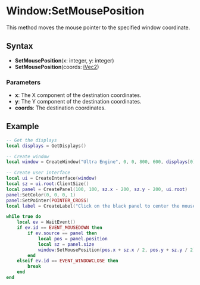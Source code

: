# Window:SetMousePosition

This method moves the mouse pointer to the specified window coordinate.

## Syntax

- **SetMousePosition**(x: integer, y: integer)
- **SetMousePosition**(coords: [iVec2](iVec2.md))

### Parameters

- **x**: The X component of the destination coordinates.
- **y**: The Y component of the destination coordinates.
- **coords**: The destination coordinates.

## Example

```lua
-- Get the displays
local displays = GetDisplays()

-- Create window
local window = CreateWindow("Ultra Engine", 0, 0, 800, 600, displays[0])

-- Create user interface
local ui = CreateInterface(window)
local sz = ui.root:ClientSize()
local panel = CreatePanel(100, 100, sz.x - 200, sz.y - 200, ui.root)
panel:SetColor(0, 0, 0, 1)
panel:SetPointer(POINTER_CROSS)
local label = CreateLabel("Click on the black panel to center the mouse", 0, 43, sz.x, 30, ui.root, LABEL_CENTER)

while true do
    local ev = WaitEvent()
    if ev.id == EVENT_MOUSEDOWN then
        if ev.source == panel then
            local pos = panel.position
            local sz = panel.size
            window:SetMousePosition(pos.x + sz.x / 2, pos.y + sz.y / 2)
        end
    elseif ev.id == EVENT_WINDOWCLOSE then
        break
    end
end